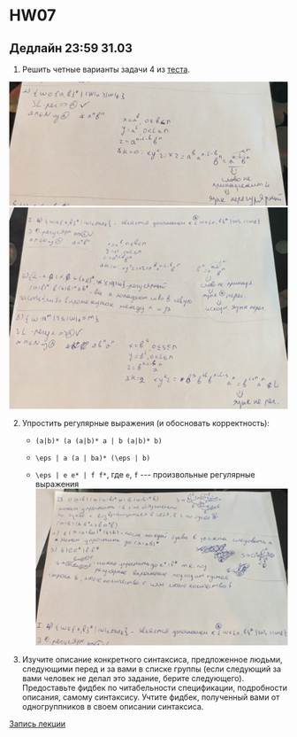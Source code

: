 # HW07

## Дедлайн 23:59 31.03

1. Решить четные варианты задачи 4 из [теста](https://drive.google.com/file/d/16VJs2T40MgqVo69k62Pw__P6bRV28iFU/view?usp=sharing).

![1 1](1.1.jpg)
![1 1](1.2.jpg)


2. Упростить регулярные выражения (и обосновать корректность):
   * `(a|b)* (a (a|b)* a | b (a|b)* b)`
   * `\eps | a (a | ba)* (\eps | b)`

   * `\eps | e e* | f f*`, где `e`, `f` --- произвольные регулярные выражения
![2 1](2.jpg)

3. Изучите описание конкретного синтаксиса, предложенное людьми, следующими перед и за вами в списке группы (если следующий за вами человек не делал это задание, берите следующего). Предоставьте фидбек по читабельности спецификации, подробности описания, самому синтаксису. Учтите фидбек, полученный вами от одногруппников в своем описании синтаксиса.


[Запись лекции](https://drive.google.com/file/d/1y6mZSQJ5m59JKoxbUFC2ZO3e50_hIMqJ/view?usp=sharing)



